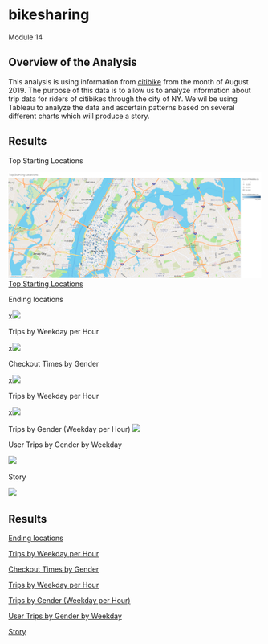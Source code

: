 # bikesharing
Module 14

## Overview of the Analysis

This analysis is using information from [citibike](https://ride.citibikenyc.com/system-data) from the month of August 2019.  The purpose of this data is to allow us to analyze information about trip data for riders of citibikes through the city of NY.  We wil be using Tableau to analyze the data and ascertain patterns based on several different charts which will produce a story.

## Results

Top Starting Locations

![Top Starting Locations](https://github.com/lavec0324/bikesharing/blob/main/Resources/Top%20Starting%20Locations.png)
[Top Starting Locations](https://public.tableau.com/views/EndingStationLatitude/EndingStationLatitude?:language=en-US&:display_count=n&:origin=viz_share_link)

Ending locations

x![](https://public.tableau.com/views/EndingStationLatitude/EndingStationLatitude?:language=en-US&:display_count=n&:origin=viz_share_link)


Trips by Weekday per Hour

x![](https://public.tableau.com/views/TripsbyWeekdayperHour_16516232987390/TripsbyWeekdayperHour?:language=en-US&:display_count=n&:origin=viz_share_link)



Checkout Times by Gender

x![](https://public.tableau.com/views/CheckoutTimesbyGender_16516220965410/CheckoutTImesbyGender?:language=en-US&:display_count=n&:origin=viz_share_link)


Trips by Weekday per Hour

x![](https://public.tableau.com/views/TripsbyWeekdayperHour_16516232987390/TripsbyWeekdayperHour?:language=en-US&:display_count=n&:origin=viz_share_link)



Trips by Gender (Weekday per Hour)
![](https://public.tableau.com/views/TripsbyGenderWeekdayperHour_16516233731560/TripsbyGenderWeekdayperHour?:language=en-US&:display_count=n&:origin=viz_share_link)


User Trips by Gender by Weekday

![](https://public.tableau.com/views/UserTripsbyGenderbyWeekday_16516234822140/UserTripsbyGenderbyWeekday?:language=en-US&:display_count=n&:origin=viz_share_link)


Story

![](https://public.tableau.com/views/NYCBikeTripStory/NYCBikeTrip?:language=en-US&:display_count=n&:origin=viz_share_link)

## Results



[Ending locations](https://public.tableau.com/views/EndingStationLatitude/EndingStationLatitude?:language=en-US&:display_count=n&:origin=viz_share_link)

[Trips by Weekday per Hour](https://public.tableau.com/views/TripsbyWeekdayperHour_16516232987390/TripsbyWeekdayperHour?:language=en-US&:display_count=n&:origin=viz_share_link)

[Checkout Times by Gender](https://public.tableau.com/views/CheckoutTimesbyGender_16516220965410/CheckoutTImesbyGender?:language=en-US&:display_count=n&:origin=viz_share_link)

[Trips by Weekday per Hour](https://public.tableau.com/views/TripsbyWeekdayperHour_16516232987390/TripsbyWeekdayperHour?:language=en-US&:display_count=n&:origin=viz_share_link)

[Trips by Gender (Weekday per Hour)](https://public.tableau.com/views/TripsbyGenderWeekdayperHour_16516233731560/TripsbyGenderWeekdayperHour?:language=en-US&:display_count=n&:origin=viz_share_link)

[User Trips by Gender by Weekday](https://public.tableau.com/views/UserTripsbyGenderbyWeekday_16516234822140/UserTripsbyGenderbyWeekday?:language=en-US&:display_count=n&:origin=viz_share_link)

[Story](https://public.tableau.com/views/NYCBikeTripStory/NYCBikeTrip?:language=en-US&:display_count=n&:origin=viz_share_link)
